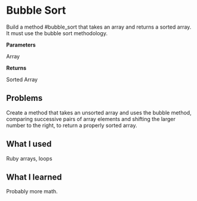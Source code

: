 # Bubble Sort
Build a method #bubble_sort that takes an array and returns a sorted array. It must use the bubble sort methodology.

**Parameters**

Array

**Returns**

Sorted Array

Problems
-
Create a method that takes an unsorted array and uses the bubble method, comparing successive pairs of array elements and shifting the larger number to the right, to return a properly sorted array.

What I used
-
Ruby arrays, loops

What I learned
-
Probably more math.
